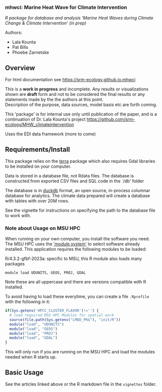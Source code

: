 ### mhwci: Marine Heat Wave for Climate Intervention

*R package for database and analysis 'Marine Heat Waves during Climate Change & Climate Intervention' (in prep)*

Authors:

-   Lala Kounta
-   Pat Bills
-   Phoebe Zarnetske

## Overview

For html documentation see https://srm-ecology.github.io.mhwci

This is a **work in progress** and incomplete.  Any results or visualizations shown are **draft** form and not 
to be considered the final results or any statements made by the the authors at this point.   
Description of the purpose, data sources, model basis etc are forth coming. 

This 'package' is for internal use only until publication of the paper, and is a continuation of Dr. Lala Kounta's project https://github.com/srm-ecology/MHW_climateintervention

Uses the EDI data framework (more to come)

## Requirements/Install

This package relies on the [terra]() package which also requires Gdal libraries to be installed on your computer. 

Data is stored in a database file, not Rdata files.   The database is constructed from exported CSV files and SQL code in the `/db' folder

The database is in [duckdb](https://duckdb.org) format, an open source, in-process columnar database for analytics. The climate data prepared will create a database with tables with over 20M rows.

See the vignette for instructions on specifying the path to the database file to work with. 

### Note about Usage on MSU HPC

When running on your own computer, you install the software you need.  The MSU HPC uses the ['module system'](https://docs.icer.msu.edu/Intro_to_modules/) to select software already installed.  This application requires the following modules to be loaded: 

R/4.3.2-gfbf-2023a: specific to MSU, this R module also loads many packages

`module load UDUNITS, GEOS, PROJ, GDAL`

Note these are all uppercase and there are versions compatible with R installed. 

To avoid having to load these everytime, you can create a file `.Rprofile` with the following in it: 

```R
if(Sys.getenv('HPCC_CLUSTER_FLAVOR')!='') {
  # load required MSU HPC Modules for spatial work
  source(file.path(Sys.getenv("LMOD_PKG"), "init/R"))
  module("load", "UDUNITS")
  module("load", "GEOS")
  module("load", "PROJ")
  module("load", "GDAL")
}
```
  
This will only run if you are running on the MSU HPC and load the modules needed when R starts up. 


## Basic Usage

See the articles linked above or the R markdown file in the `vignettes` folder. 
